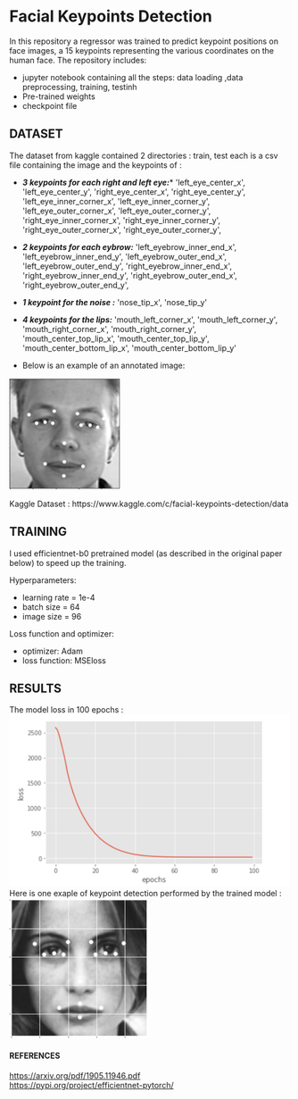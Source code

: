 # Facial Keypoints Detection

In this repository a regressor was trained to predict keypoint positions on face images, a 15 keypoints representing the various coordinates on the human face. 
The repository includes:
- jupyter notebook containing all the steps: data loading ,data preprocessing, training, testinh
- Pre-trained weights
- checkpoint file 

## DATASET
The dataset from kaggle contained 2 directories : train, test
each is a csv file containing the image and the keypoints of :

- ***3 keypoints for each right and left eye:****
'left_eye_center_x', 'left_eye_center_y', 'right_eye_center_x', 'right_eye_center_y', 'left_eye_inner_corner_x', 'left_eye_inner_corner_y', 'left_eye_outer_corner_x', 'left_eye_outer_corner_y', 'right_eye_inner_corner_x', 'right_eye_inner_corner_y', 'right_eye_outer_corner_x', 'right_eye_outer_corner_y', 

- ***2 keypoints for each eybrow:***
'left_eyebrow_inner_end_x', 'left_eyebrow_inner_end_y', 'left_eyebrow_outer_end_x', 'left_eyebrow_outer_end_y', 'right_eyebrow_inner_end_x', 'right_eyebrow_inner_end_y', 'right_eyebrow_outer_end_x', 'right_eyebrow_outer_end_y',

- ***1 keypoint for the noise :***
'nose_tip_x', 'nose_tip_y'

- ***4 keypoints for the lips:***
'mouth_left_corner_x', 'mouth_left_corner_y', 'mouth_right_corner_x', 'mouth_right_corner_y', 'mouth_center_top_lip_x', 'mouth_center_top_lip_y', 'mouth_center_bottom_lip_x', 'mouth_center_bottom_lip_y'

- Below is an example of an annotated image:

<p float="left">
  <img src="/assets/annotated_image.PNG" width="200"  height="200" title="NORMAL" />
</p>
Kaggle Dataset : https://www.kaggle.com/c/facial-keypoints-detection/data

## TRAINING
I used efficientnet-b0 pretrained model (as described in the original paper below) to speed up the training.

Hyperparameters:
- learning rate = 1e-4
- batch size = 64
- image size = 96

Loss function and optimizer:
- optimizer: Adam
- loss function: MSEloss

## RESULTS
The model loss in 100 epochs :\
![GitHub Logo](/assets/loss.PNG)\
Here is one exaple of keypoint detection performed by the trained model :\
![GitHub Logo](/assets/result.PNG)

#### REFERENCES
https://arxiv.org/pdf/1905.11946.pdf \
https://pypi.org/project/efficientnet-pytorch/
